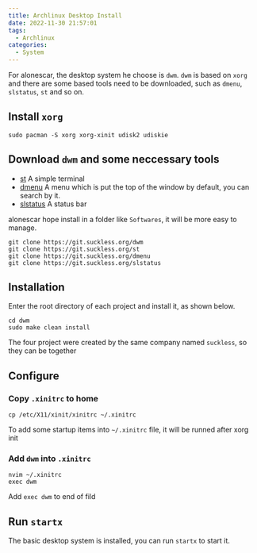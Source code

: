 ```yaml
---
title: Archlinux Desktop Install
date: 2022-11-30 21:57:01
tags:
  - Archlinux
categories:
  - System
---
```


For alonescar, the desktop system he choose is `dwm`.
`dwm` is based on `xorg` and there are some based tools need to be downloaded, such as `dmenu`, `slstatus`, `st` and so on.

## Install `xorg`
```
sudo pacman -S xorg xorg-xinit udisk2 udiskie
```

## Download `dwm` and some neccessary tools

* [st](https://st.suckless.org/) A simple terminal
* [dmenu](https://tools.suckless.org/dmenu/) A menu which is put the top of the window by default, you can search by it.
* [slstatus](https://tools.suckless.org/slstatus/) A status bar

<!--more-->

alonescar hope install in a folder like `Softwares`, it will be more easy to manage.

```
git clone https://git.suckless.org/dwm
git clone https://git.suckless.org/st
git clone https://git.suckless.org/dmenu
git clone https://git.suckless.org/slstatus
```

## Installation

Enter the root directory of each project and install it, as shown below.

```
cd dwm
sudo make clean install
```

The four project were created by the same company named `suckless`, so they can be together

## Configure
### Copy `.xinitrc` to home
```
cp /etc/X11/xinit/xinitrc ~/.xinitrc
```

To add some startup items into `~/.xinitrc` file, it will be runned after xorg init

### Add `dwm` into `.xinitrc`
```
nvim ~/.xinitrc
exec dwm
```
Add `exec dwm` to end of fild

## Run `startx`
The basic desktop system is installed, you can run `startx` to start it.
